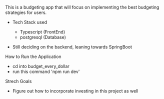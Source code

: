 This is a budgeting app that will focus on implementing the best budgeting strategies for users. 

- Tech Stack used
    - Typescript (FrontEnd)
    - postgresql (Database)

- Still deciding on the backend, leaning towards SpringBoot 

How to Run the Application 

- cd into budget_every_dollar
- run this command 'npm run dev' 


Strech Goals 
- Figure out how to incorporate investing in this project as well

